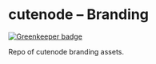 # cutenode – Branding

[![Greenkeeper badge](https://badges.greenkeeper.io/cutenode/branding.svg)](https://greenkeeper.io/)

Repo of cutenode branding assets.